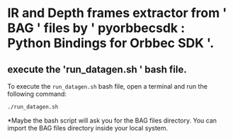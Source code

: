 # IR and Depth frames extractor from  ' BAG ' files by ' pyorbbecsdk : Python Bindings for Orbbec SDK '.

## execute the 'run_datagen.sh ' bash file.

To execute the `run_datagen.sh` bash file, open a terminal and run the following command:

```bash
./run_datagen.sh
```
*Maybe the bash script will ask you for the BAG files directory. You can import the BAG files directory inside your local system.


